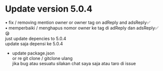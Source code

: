 # Update version 5.0.4
• fix / removing mention owner or owner tag on adReply and adsReply✅<br>
• memperbaiki / menghapus nomor owner ke tag di adReply dan adsReply✅<br>
😪<br>
just update depencies to 5.0.4<br>
update saja depensi ke 5.0.4<br>
* update package.json<br>
or re git clone / gitclone ulang<br>
jika bug atau sesuatu silakan chat saya saja atau taro di issue

